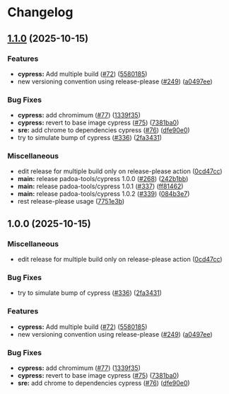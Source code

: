 # Changelog

## [1.1.0](https://github.com/padoa/container-images/compare/padoa-tools/cypress-v1.0.0...padoa-tools/cypress-v1.1.0) (2025-10-15)


### Features

* **cypress:** Add multiple build ([#72](https://github.com/padoa/container-images/issues/72)) ([5580185](https://github.com/padoa/container-images/commit/5580185bd77409e5eb7d928216b93554fc624764))
* new versioning convention using release-please ([#249](https://github.com/padoa/container-images/issues/249)) ([a0497ee](https://github.com/padoa/container-images/commit/a0497ee2fadeefbc704157c4e7623456dc18754a))


### Bug Fixes

* **cypress:** add chromimum ([#77](https://github.com/padoa/container-images/issues/77)) ([1339f35](https://github.com/padoa/container-images/commit/1339f3594abeede3f17fe6bd6807e2c2cb70bb0e))
* **cypress:** revert to base image cypress ([#75](https://github.com/padoa/container-images/issues/75)) ([7381ba0](https://github.com/padoa/container-images/commit/7381ba0f1b79f6f1566b39d2de8137d858b4e486))
* **sre:** add chrome to dependencies cypress ([#76](https://github.com/padoa/container-images/issues/76)) ([dfe90e0](https://github.com/padoa/container-images/commit/dfe90e0ac5c2154d792a28f6af824c8798463a54))
* try to simulate bump of cypress ([#336](https://github.com/padoa/container-images/issues/336)) ([2fa3431](https://github.com/padoa/container-images/commit/2fa343148119c2ce5c8cc71510e1e75c17913087))


### Miscellaneous

* edit release for multiple build only on release-please action ([0cd47cc](https://github.com/padoa/container-images/commit/0cd47cccde4665cbd6c4c6ae4f2fb51045a638a9))
* **main:** release padoa-tools/cypress 1.0.0 ([#268](https://github.com/padoa/container-images/issues/268)) ([242b1bb](https://github.com/padoa/container-images/commit/242b1bbd96351161bae4844863467b24092e440b))
* **main:** release padoa-tools/cypress 1.0.1 ([#337](https://github.com/padoa/container-images/issues/337)) ([ff81462](https://github.com/padoa/container-images/commit/ff81462ed1c2ff4cc8f417f5cb642940a84cf9b8))
* **main:** release padoa-tools/cypress 1.0.2 ([#339](https://github.com/padoa/container-images/issues/339)) ([084b3e7](https://github.com/padoa/container-images/commit/084b3e779f283bd2a722b6ebc3dda39b15b03527))
* rest release-please usage ([7751e3b](https://github.com/padoa/container-images/commit/7751e3b47e5a0b0e18721780834739bebfd6f767))

## 1.0.0 (2025-10-15)

### Miscellaneous
* edit release for multiple build only on release-please action ([0cd47cc](https://github.com/padoa/container-images/commit/0cd47cccde4665cbd6c4c6ae4f2fb51045a638a9))
### Bug Fixes
* try to simulate bump of cypress ([#336](https://github.com/padoa/container-images/issues/336)) ([2fa3431](https://github.com/padoa/container-images/commit/2fa343148119c2ce5c8cc71510e1e75c17913087))
### Features
* **cypress:** Add multiple build ([#72](https://github.com/padoa/container-images/issues/72)) ([5580185](https://github.com/padoa/container-images/commit/5580185bd77409e5eb7d928216b93554fc624764))
* new versioning convention using release-please ([#249](https://github.com/padoa/container-images/issues/249)) ([a0497ee](https://github.com/padoa/container-images/commit/a0497ee2fadeefbc704157c4e7623456dc18754a))
### Bug Fixes
* **cypress:** add chromimum ([#77](https://github.com/padoa/container-images/issues/77)) ([1339f35](https://github.com/padoa/container-images/commit/1339f3594abeede3f17fe6bd6807e2c2cb70bb0e))
* **cypress:** revert to base image cypress ([#75](https://github.com/padoa/container-images/issues/75)) ([7381ba0](https://github.com/padoa/container-images/commit/7381ba0f1b79f6f1566b39d2de8137d858b4e486))
* **sre:** add chrome to dependencies cypress ([#76](https://github.com/padoa/container-images/issues/76)) ([dfe90e0](https://github.com/padoa/container-images/commit/dfe90e0ac5c2154d792a28f6af824c8798463a54))
